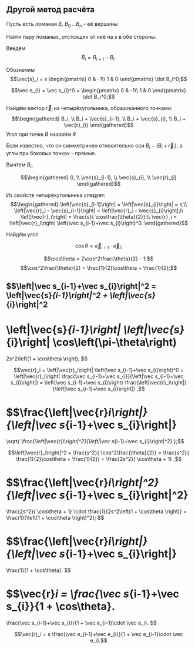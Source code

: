 ## Другой метод расчёта

Пусть есть ломаная $B$, $B_0\, \dots B_n$ - её вершины

Найти пару ломаных, отстоящих от неё на $s$ в обе стороны.

Введём
$$\dot B_i = B_{i+1}-B_i.$$

Обозначим
$$\vec{s}_i = s \begin{pmatrix}
0 & -1\\
1 & 0
\end{pmatrix} \dot B_i^0;$$

$$\vec e_{i} = \vec s_{i}^0 = \begin{pmatrix}
0 & -1\\
1 & 0
\end{pmatrix} \dot B_i^0;$$

Найдём вектор $\vec r_i$ из четырёхугольника, образованного точками:
$$\begin{gathered}
B_i, \\
B_i + \vec{s}_{i-1}, \\
B_i + \vec{s}_{i}, \\
B_i + \vec{r}_{i}
\end{gathered}$$
Угол при точке $B$ назовём $\theta$

Если известно, что он симметричен относительно оси $B_i - (B_i + \vec{r}_{i})$, а углы при боковых точках - прямые.

Вычтем $B_i$,

$$\begin{gathered}
0, \\
\vec{s}_{i-1}, \\
\vec{s}_{i}, \\
\vec{r}_{i}
\end{gathered}$$


Из свойств четырёхугольника следует:
$$\begin{gathered}
\left|\vec{s}_{i-1}\right| = \left|\vec{s}_{i}\right| = s;\\
\left|\vec{r}_i - \vec{s}_{i-1}\right| = \left|\vec{r}_i - \vec{s}_{i}\right|;\\
\left|\vec{r}_i\right| = \frac{s}{ \cos\frac{\theta}{2}};\\
\vec{r}_i = \left|\vec{r}_i\right| \left(\vec s_{i-1}+\vec s_{i}\right)^0.
\end{gathered}$$

Найдём угол

$$\cos\theta = \vec e_{i-1}\cdot \vec e_i;$$

$$\cos\theta = 2\cos^2\frac{\theta}{2} - 1;$$
$$\cos^2\frac{\theta}{2} = \frac{1}{2}\cos\theta + \frac{1}{2};$$

$$\left|\vec s_{i-1}+\vec s_{i}\right|^2 = 
\left|\vec{s}_{i-1}\right|^2 + \left|\vec{s}_{i}\right|^2
 - 
 \left|\vec{s}_{i-1}\right| \left|\vec{s}_{i}\right| \cos\left(\pi-\theta\right)
=
2s^2\left(1 + \cos\theta \right);
$$
 
$$\vec{r}_i = \left|\vec{r}_i\right| \left(\vec s_{i-1}+\vec s_{i}\right)^0
= \left|\vec{r}_i\right| \frac{\vec s_{i-1}+\vec s_{i}}{\left|\vec s_{i-1}+\vec s_{i}\right|}
= \left(\vec s_{i-1}+\vec s_{i}\right) \frac{\left|\vec{r}_i\right|}{\left|\vec s_{i-1}+\vec s_{i}\right|}
.$$

$$\frac{\left|\vec{r}_i\right|}{\left|\vec s_{i-1}+\vec s_{i}\right|}
= 
\sqrt{
	\frac{\left|\vec{r}_i\right|^2}{\left|\vec s_{i-1}+\vec s_{i}\right|^2}
};$$

$$\left|\vec{r}_i\right|^2 
= \frac{s^2}{ \cos^2\frac{\theta}{2}}
= \frac{s^2}{ \frac{1}{2}\cos\theta + \frac{1}{2}}
= \frac{2s^2}{ \cos\theta + 1}
;$$


$$\frac{\left|\vec{r}_i\right|^2}{\left|\vec s_{i-1}+\vec s_{i}\right|^2}
=
\frac{2s^2}{ \cos\theta + 1}
\cdot
\frac{1}{2s^2\left(1 + \cos\theta \right)}
= \frac{1}{\left(1 + \cos\theta \right)^2};
$$

$$\frac{\left|\vec{r}_i\right|}{\left|\vec s_{i-1}+\vec s_{i}\right|}
=
\frac{1}{1 + \cos\theta}.
$$

$$\vec{r}_i = 
\frac{\vec s_{i-1}+\vec s_{i}}{1 + \cos\theta}.
=
\frac{\vec s_{i-1}+\vec s_{i}}{1 + \vec e_{i-1}\cdot \vec e_i}.
$$

$$\vec{r}_i = s \frac{\vec e_{i-1}+\vec e_{i}}{1 + \vec e_{i-1}\cdot \vec e_i}.$$

